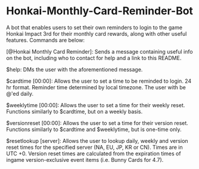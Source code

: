 # Honkai-Monthly-Card-Reminder-Bot
A bot that enables users to set their own reminders to login to the game Honkai Impact 3rd for their monthly card rewards, along with other useful features.
Commands are below:

[@Honkai Monthly Card Reminder]: Sends a message containing useful info on the bot, including who to contact for help and a link to this README.

$help: DMs the user with the aforementioned message.

$cardtime [00:00]: Allows the user to set a time to be reminded to login. 24 hr format. Reminder time determined by local timezone. The user with be @'ed daily.

$weeklytime [00:00]: Allows the user to set a time for their weekly reset. Functions similarly to $cardtime, but on a weekly basis.

$versionreset [00:00]: Allows the user to set a time for their version reset. Functions similarly to $cardtime and $weeklytime, but is one-time only.

$resetlookup [server]: Allows the user to lookup daily, weekly and version reset times for the specified server (NA, EU, JP, KR or CN). Times are in UTC +0. Version reset times are calculated from the expiration times of ingame version-exclusive event items (i.e. Bunny Cards for 4.7).
